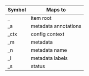 | Symbol | Maps to
|---|---|
|_| item root
|_a| metadata annotations |
|_ctx| config context|
|_m| metadata |
|_n| metadata name |
|_l| metadata labels |
|_s| status |
